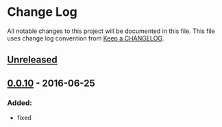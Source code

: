# Change Log
All notable changes to this project will be documented in this file.
This file uses change log convention from [Keep a CHANGELOG](http://keepachangelog.com).

## [Unreleased][unreleased]

## [0.0.10] - 2016-06-25

### Added:
- fixed

[unreleased]: https://github.com/dgnest/cookiecutter-ansible-role/compare/0.1.7...HEAD
[0.1.7]: https://github.com/dgnest/cookiecutter-ansible-role/compare/0.1.6...0.1.7
[0.1.6]: https://github.com/dgnest/cookiecutter-ansible-role/compare/0.1.5...0.1.6
[0.1.5]: https://github.com/dgnest/cookiecutter-ansible-role/compare/0.1.4...0.1.5
[0.1.4]: https://github.com/dgnest/cookiecutter-ansible-role/compare/0.1.3...0.1.4
[0.1.3]: https://github.com/dgnest/cookiecutter-ansible-role/compare/0.1.2...0.1.3
[0.1.2]: https://github.com/dgnest/cookiecutter-ansible-role/compare/0.1.1...0.1.2
[0.1.1]: https://github.com/dgnest/cookiecutter-ansible-role/compare/0.1.0...0.1.1
[0.1.0]: https://github.com/dgnest/cookiecutter-ansible-role/compare/0.0.10...0.1.0
[0.0.10]: https://github.com/dgnest/cookiecutter-ansible-role/compare/0.0.9...0.0.10
[0.0.9]: https://github.com/dgnest/cookiecutter-ansible-role/compare/0.0.8...0.0.9
[0.0.8]: https://github.com/dgnest/cookiecutter-ansible-role/compare/0.0.7...0.0.8
[0.0.7]: https://github.com/dgnest/cookiecutter-ansible-role/compare/0.0.6...0.0.7
[0.0.6]: https://github.com/dgnest/cookiecutter-ansible-role/compare/0.0.5...0.0.6
[0.0.5]: https://github.com/dgnest/cookiecutter-ansible-role/compare/0.0.4...0.0.5
[0.0.4]: https://github.com/dgnest/cookiecutter-ansible-role/compare/0.0.3...0.0.4
[0.0.3]: https://github.com/dgnest/cookiecutter-ansible-role/compare/0.0.2...0.0.3
[0.0.2]: https://github.com/dgnest/cookiecutter-ansible-role/compare/0.0.1...0.0.2
[0.0.1]: https://github.com/dgnest/cookiecutter-ansible-role/compare/0.0.0...0.0.1

[CHANGELOG.md]: CHANGELOG.md
[CONTRIBUTING.md]: CONTRIBUTING.md
[LICENCE.md]: LICENCE.md
[README.md]: README.md
